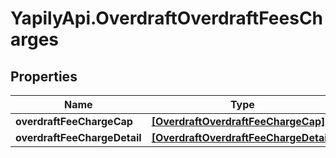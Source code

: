 # YapilyApi.OverdraftOverdraftFeesCharges

## Properties

Name | Type | Description | Notes
------------ | ------------- | ------------- | -------------
**overdraftFeeChargeCap** | [**[OverdraftOverdraftFeeChargeCap]**](OverdraftOverdraftFeeChargeCap.md) |  | [optional] 
**overdraftFeeChargeDetail** | [**[OverdraftOverdraftFeeChargeDetail]**](OverdraftOverdraftFeeChargeDetail.md) |  | [optional] 


